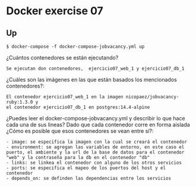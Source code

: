 # Docker exercise 07


## Up
```
$ docker-compose -f docker-compose-jobvacancy.yml up
```

¿Cuántos contenedores se están ejecutando? 

    Se ejecutan don contenedores,  ejercicio07_web_1 y ejercicio07_db_1

¿Cuáles son las imágenes en las que están basados los mencionados contenedores?:

    El contenedor ejercicio07_web_1 en la imagen nicopaez/jobvacancy-ruby:1.3.0 y
    el contenedor ejercicio07_db_1 en postgres:14.4-alpine

¿Puedes leer el docker-compose-jobvacancy.yml y describir lo que hace cada una de sus lineas?
Dado que cada contenedor corre en forma aislada ¿Cómo es posible que esos contenedores se vean entre sí?:

    - image: se especifica la imagen con la cual se creará el contenedor
    - environment: se agregan las variables de entorno, en este caso el puerto, el ambiente y la url de la base de datos para el contenedor "web" y la contraseña para la db en el contenedor "db"
    - links: se linkea el contenedor con alguno de los otros servicios
    - ports: se especifica el mapeo de los puertos del host y el contenedor
    - depends_on: se definden las dependencias entre los servicios